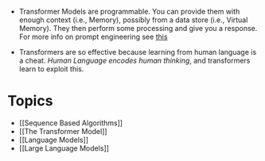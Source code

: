 * Transformer Models are programmable. You can provide them with enough context (i.e., Memory), possibly from a data store (i.e., Virtual Memory). They then perform some processing and give you a response. For more info on prompt engineering see [this](https://www.oneusefulthing.org/p/a-guide-to-prompting-ai-for-what)
 
* Transformers are so effective because learning from human language is a cheat. *Human Language encodes human thinking*, and transformers learn to exploit this. 
# Topics
* [[Sequence Based Algorithms]]
* [[The Transformer Model]]
* [[Language Models]]
* [[Large Language Models]]